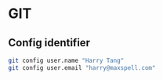 # GIT

## Config identifier

```bash
git config user.name "Harry Tang"
git config user.email "harry@maxspell.com"
```
